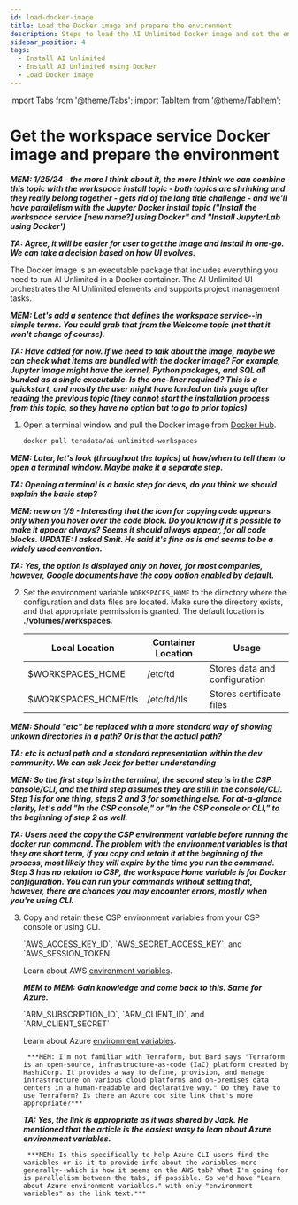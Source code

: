 ```yaml
---
id: load-docker-image
title: Load the Docker image and prepare the environment
description: Steps to load the AI Unlimited Docker image and set the environment.
sidebar_position: 4
tags:
  - Install AI Unlimited
  - Install AI Unlimited using Docker
  - Load Docker image
---
```

import Tabs from '@theme/Tabs';
import TabItem from '@theme/TabItem';

# Get the workspace service Docker image and prepare the environment

***MEM: 1/25/24 - the more I think about it, the more I think we can combine this topic with the workspace install topic - both topics are shrinking and they really belong together - gets rid of the long title challenge - and we'll have parallelism with the Jupyter Docker install topic ("Install the workspace service [new name?] using Docker" and "Install JupyterLab using Docker')***

***TA: Agree, it will be easier for user to get the image and install in one-go. We can take a decision based on how UI evolves.***

The Docker image is an executable package that includes everything you need to run AI Unlimited in a Docker container. The AI Unlimited UI orchestrates the AI Unlimited elements and supports project management tasks.

***MEM: Let's add a sentence that defines the workspace service--in simple terms. You could grab that from the Welcome topic (not that it won't change of course).***

***TA: Have added for now. If we need to talk about the image, maybe we can check what items are bundled with the docker image? For example, Jupyter image might have the kernel, Python packages, and SQL all bunded as a single executable. Is the one-liner required? This is a quickstart, and mostly the user might have landed on this page after reading the previous topic (they cannot start the installation process from this topic, so they have no option but to go to prior topics)***

1. Open a terminal window and pull the Docker image from [Docker Hub](https://hub.docker.com/r/teradata/ai-unlimited-workspaces). 

    ```bash
    docker pull teradata/ai-unlimited-workspaces
    ```

***MEM: Later, let's look (throughout the topics) at how/when to tell them to open a terminal window. Maybe make it a separate step.***

***TA: Opening a terminal is a basic step for devs, do you think we should explain the basic step?***

***MEM: new on 1/9 - Interesting that the icon for copying code appears only when you hover over the code block. Do you know if it's possible to make it appear always? Seems it should always appear, for all code blocks. UPDATE: I asked Smit. He said it's fine as is and seems to be a widely used convention.***

***TA: Yes, the option is displayed only on hover, for most companies, however, Google documents have the copy option enabled by default.***

2. Set the environment variable `WORKSPACES_HOME` to the directory where the configuration and data files are located. Make sure the directory exists, and that appropriate permission is granted. The default location is **./volumes/workspaces**.

    | Local Location | Container Location | Usage |
    |----------------|--------------------|-------|
    | $WORKSPACES_HOME | /etc/td | Stores data and configuration |
    | $WORKSPACES_HOME/tls | /etc/td/tls | Stores certificate files |
  
 
  ***MEM: Should "etc" be replaced with a more standard way of showing unkown directories in a path? Or is that the actual path?***

  ***TA: etc is actual path and a standard representation within the dev community. We can ask Jack for better understanding***
  
  ***MEM: So the first step is in the terminal, the second step is in the CSP console/CLI, and the third step assumes they are still in the console/CLI. Step 1 is for one thing, steps 2 and 3 for something else. For at-a-glance clarity, let's add "In the CSP console," or "In the CSP console or CLI," to the beginning of step 2 as well.***

  ***TA: Users need the copy the CSP environment variable before running the docker run command. The problem with the environment variables is that they are short term, if you copy and retain it at the beginning of the process, most likely they will expire by the time you run the command. Step 3 has no relation to CSP, the workspace Home variable is for Docker configuration. You can run your commands without setting that, however, there are chances you may encounter errors, mostly when you're using CLI.***

3. Copy and retain these CSP environment variables from your CSP console or using CLI. 

    <Tabs>
    <TabItem value="aws" label="AWS" default>
    `AWS_ACCESS_KEY_ID`, `AWS_SECRET_ACCESS_KEY`, and `AWS_SESSION_TOKEN`

    Learn about AWS [environment variables](https://docs.aws.amazon.com/sdkref/latest/guide/environment-variables.html).
	
	***MEM to MEM: Gain knowledge and come back to this. Same for Azure.***

    </TabItem>
    <TabItem value="azure" label="Azure">
    `ARM_SUBSCRIPTION_ID`, `ARM_CLIENT_ID`, and `ARM_CLIENT_SECRET`

    Learn about Azure [environment variables](https://github.com/paulbouwer/terraform-azure-quickstarts-samples/blob/master/README.md#azure-authentication).
	
		***MEM: I'm not familiar with Terraform, but Bard says "Terraform is an open-source, infrastructure-as-code (IaC) platform created by HashiCorp. It provides a way to define, provision, and manage infrastructure on various cloud platforms and on-premises data centers in a human-readable and declarative way." Do they have to use Terraform? Is there an Azure doc site link that's more appropriate?***

    ***TA: Yes, the link is appropriate as it was shared by Jack. He mentioned that the article is the easiest wasy to lean about Azure environment variables.***

		***MEM: Is this specifically to help Azure CLI users find the variables or is it to provide info about the variables more generally--which is how it seems on the AWS tab? What I'm going for is parallelism between the tabs, if possible. So we'd have "Learn about Azure environment variables." with only "environment variables" as the link text.***

    </TabItem>
    </Tabs>


